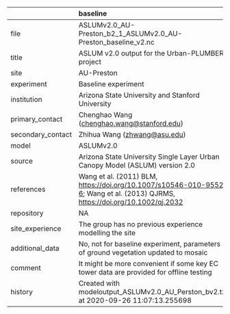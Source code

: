 |                   | baseline                                                                                                                     |
|:------------------|:-----------------------------------------------------------------------------------------------------------------------------|
| file              | ASLUMv2.0_AU-Preston_b2_1_ASLUMv2.0_AU-Preston_baseline_v2.nc                                                                |
| title             | ASLUM v2.0 output for the Urban-PLUMBER project                                                                              |
| site              | AU-Preston                                                                                                                   |
| experiment        | Baseline experiment                                                                                                          |
| institution       | Arizona State University and Stanford University                                                                             |
| primary_contact   | Chenghao Wang (chenghao.wang@stanford.edu)                                                                                   |
| secondary_contact | Zhihua Wang (zhwang@asu.edu)                                                                                                 |
| model             | ASLUMv2.0                                                                                                                    |
| source            | Arizona State University Single Layer Urban Canopy Model (ASLUM) version 2.0                                                 |
| references        | Wang et al. (2011) BLM, https://doi.org/10.1007/s10546-010-9552-6; Wang et al. (2013) QJRMS, https://doi.org/10.1002/qj.2032 |
| repository        | NA                                                                                                                           |
| site_experience   | The group has no previous experience modelling the site                                                                      |
| additional_data   | No, not for baseline experiment, parameters of ground vegetation updated to mosaic                                           |
| comment           | It might be more convenient if some key EC tower data are provided for offline testing                                       |
| history           | Created with modeloutput_ASLUMv2.0_AU_Perston_bv2.txt at 2020-09-26 11:07:13.255698                                          |
